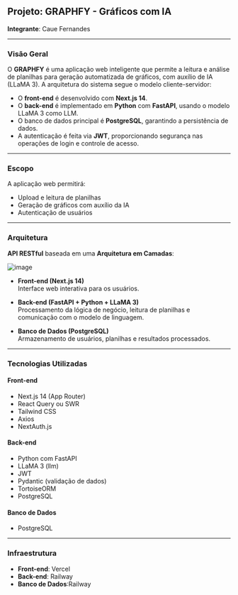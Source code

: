 ## Projeto: GRAPHFY - Gráficos com IA
**Integrante**: Caue Fernandes

---

### Visão Geral
O **GRAPHFY** é uma aplicação web inteligente que permite a leitura e análise de planilhas para geração automatizada de gráficos, com auxílio de IA (LLaMA 3). A arquitetura do sistema segue o modelo cliente-servidor:

- O **front-end** é desenvolvido com **Next.js 14**.
- O **back-end** é implementado em **Python** com **FastAPI**, usando o modelo LLaMA 3 como LLM.
- O banco de dados principal é **PostgreSQL**, garantindo a persistência de dados.
- A autenticação é feita via **JWT**, proporcionando segurança nas operações de login e controle de acesso.

---

### Escopo
A aplicação web permitirá:

- Upload e leitura de planilhas
- Geração de gráficos com auxílio da IA
- Autenticação de usuários

---

### Arquitetura
**API RESTful** baseada em uma **Arquitetura em Camadas**:

![image](https://github.com/user-attachments/assets/ea1bc5d0-935e-421a-86e9-3a4034f7ce4a)



- **Front-end (Next.js 14)**  
  Interface web interativa para os usuários.

- **Back-end (FastAPI + Python + LLaMA 3)**  
  Processamento da lógica de negócio, leitura de planilhas e comunicação com o modelo de linguagem.

- **Banco de Dados (PostgreSQL)**  
  Armazenamento de usuários, planilhas e resultados processados.

---

### Tecnologias Utilizadas

#### Front-end
- Next.js 14 (App Router)
- React Query ou SWR
- Tailwind CSS
- Axios
- NextAuth.js

#### Back-end
- Python com FastAPI
- LLaMA 3 (llm)
- JWT
- Pydantic (validação de dados)
- TortoiseORM
- PostgreSQL

#### Banco de Dados
- PostgreSQL

---

### Infraestrutura
- **Front-end**: Vercel
- **Back-end**: Railway
- **Banco de Dados**:Railway

